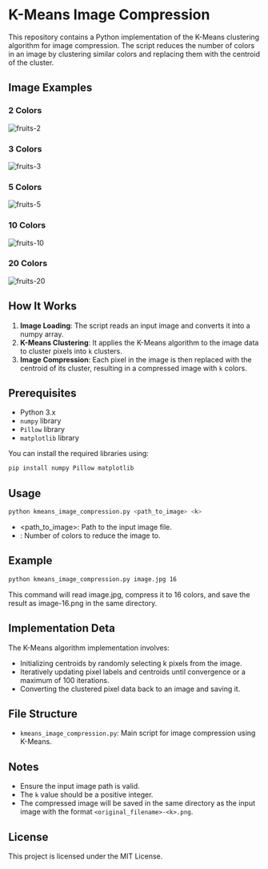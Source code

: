 # K-Means Image Compression

This repository contains a Python implementation of the K-Means clustering algorithm for image compression. The script reduces the number of colors in an image by clustering similar colors and replacing them with the centroid of the cluster.

## Image Examples

### 2 Colors 

![fruits-2](https://github.com/user-attachments/assets/1e243dd5-df75-49bc-842e-18a3d9b8c91a)

### 3 Colors 

![fruits-3](https://github.com/user-attachments/assets/167bd1bb-d159-45e0-a412-5f385b443f96)

### 5 Colors 

![fruits-5](https://github.com/user-attachments/assets/d6867792-1810-417b-9639-f33fe332d94e)

### 10 Colors 

![fruits-10](https://github.com/user-attachments/assets/8f292d25-7d43-4d37-88e5-e5a3acd96083)

### 20 Colors 

![fruits-20](https://github.com/user-attachments/assets/1d1b9d7b-d731-4f7f-aa61-0a8b22b2fd2e)

## How It Works

1. **Image Loading**: The script reads an input image and converts it into a numpy array.
2. **K-Means Clustering**: It applies the K-Means algorithm to the image data to cluster pixels into `k` clusters.
3. **Image Compression**: Each pixel in the image is then replaced with the centroid of its cluster, resulting in a compressed image with `k` colors.

## Prerequisites

- Python 3.x
- `numpy` library
- `Pillow` library
- `matplotlib` library

You can install the required libraries using:

```bash
pip install numpy Pillow matplotlib
```
## Usage

```bash
python kmeans_image_compression.py <path_to_image> <k>
```
- <path_to_image>: Path to the input image file.
- <k>: Number of colors to reduce the image to.


## Example 

```bash
python kmeans_image_compression.py image.jpg 16
```
This command will read image.jpg, compress it to 16 colors, and save the result as image-16.png in the same directory.

## Implementation Deta

The K-Means algorithm implementation involves:

- Initializing centroids by randomly selecting k pixels from the image.
- Iteratively updating pixel labels and centroids until convergence or a maximum of 100 iterations.
- Converting the clustered pixel data back to an image and saving it.

## File Structure 

- `kmeans_image_compression.py`: Main script for image compression using K-Means.

## Notes

- Ensure the input image path is valid.
- The `k` value should be a positive integer.
- The compressed image will be saved in the same directory as the input image with the format `<original_filename>-<k>.png`.

## License

This project is licensed under the MIT License.
